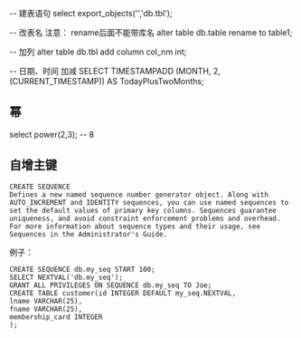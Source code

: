 -- 建表语句
select export_objects('','db.tbl');

-- 改表名  注意： rename后面不能带库名
alter table db.table rename to table1; 

-- 加列
alter table db.tbl add column col_nm int;

-- 日期、时间 加减
SELECT TIMESTAMPADD (MONTH, 2, (CURRENT_TIMESTAMP)) AS TodayPlusTwoMonths;

## 幂
select power(2,3); -- 8

## 自增主键
    CREATE SEQUENCE
    Defines a new named sequence number generator object. Along with AUTO_INCREMENT and IDENTITY sequences, you can use named sequences to set the default values of primary key columns. Sequences guarantee uniqueness, and avoid constraint enforcement problems and overhead. For more information about sequence types and their usage, see Sequences in the Administrator's Guide.

例子：

    CREATE SEQUENCE db.my_seq START 100;
    SELECT NEXTVAL('db.my_seq');
    GRANT ALL PRIVILEGES ON SEQUENCE db.my_seq TO Joe;
    CREATE TABLE customer(id INTEGER DEFAULT my_seq.NEXTVAL,
    lname VARCHAR(25), 
    fname VARCHAR(25),
    membership_card INTEGER
    );

